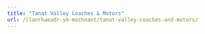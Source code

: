 ```yaml
---
title: "Tanat Valley Coaches & Motors"
url: /llanrhaeadr-ym-mochnant/tanat-valley-coaches-and-motors/
---
```

